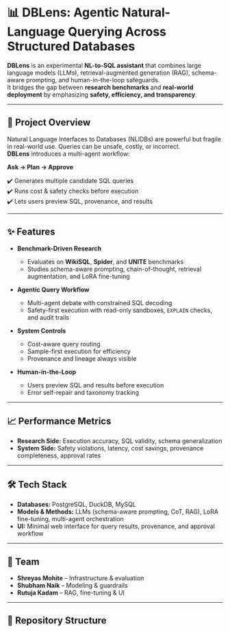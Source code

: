 # 📊 DBLens: Agentic Natural-Language Querying Across Structured Databases  

**DBLens** is an experimental **NL-to-SQL assistant** that combines large language models (LLMs), retrieval-augmented generation (RAG), schema-aware prompting, and human-in-the-loop safeguards.  
It bridges the gap between **research benchmarks** and **real-world deployment** by emphasizing **safety, efficiency, and transparency**.  

---

## 🚀 Project Overview  
Natural Language Interfaces to Databases (NLIDBs) are powerful but fragile in real-world use. Queries can be unsafe, costly, or incorrect.  
**DBLens** introduces a multi-agent workflow:  

**Ask → Plan → Approve**  

✔️ Generates multiple candidate SQL queries  
✔️ Runs cost & safety checks before execution  
✔️ Lets users preview SQL, provenance, and results  

---

## ✨ Features  

- **Benchmark-Driven Research**
  - Evaluates on **WikiSQL**, **Spider**, and **UNITE** benchmarks  
  - Studies schema-aware prompting, chain-of-thought, retrieval augmentation, and LoRA fine-tuning  

- **Agentic Query Workflow**
  - Multi-agent debate with constrained SQL decoding  
  - Safety-first execution with read-only sandboxes, `EXPLAIN` checks, and audit trails  

- **System Controls**
  - Cost-aware query routing  
  - Sample-first execution for efficiency  
  - Provenance and lineage always visible  

- **Human-in-the-Loop**
  - Users preview SQL and results before execution  
  - Error self-repair and taxonomy tracking  

---

## 📈 Performance Metrics  

- **Research Side:** Execution accuracy, SQL validity, schema generalization  
- **System Side:** Safety violations, latency, cost savings, provenance completeness, approval rates  

---

## 🛠️ Tech Stack  

- **Databases:** PostgreSQL, DuckDB, MySQL  
- **Models & Methods:** LLMs (schema-aware prompting, CoT, RAG), LoRA fine-tuning, multi-agent orchestration  
- **UI:** Minimal web interface for query results, provenance, and approval workflow  


---

## 👥 Team  

- **Shreyas Mohite** – Infrastructure & evaluation  
- **Shubham Naik** – Modeling & guardrails  
- **Rutuja Kadam** – RAG, fine-tuning & UI  

---

## 📂 Repository Structure  

